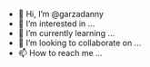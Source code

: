 - 👋 Hi, I’m @garzadanny
- 👀 I’m interested in ...
- 🌱 I’m currently learning ...
- 💞️ I’m looking to collaborate on ...
- 📫 How to reach me ...

<!---
garzadanny/garzadanny is a ✨ special ✨ repository because its `README.md` (this file) appears on your GitHub profile.
You can click the Preview link to take a look at your changes.
--->
